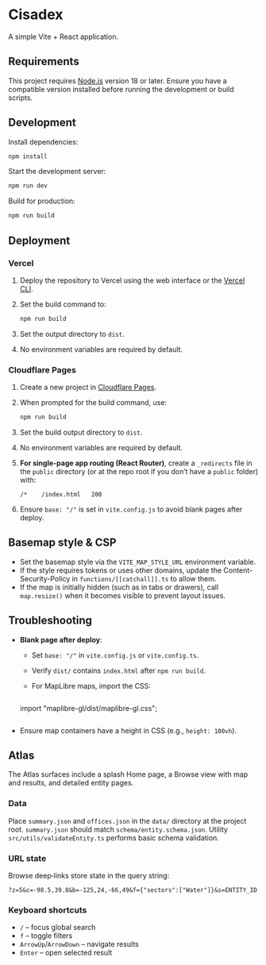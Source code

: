 # Cisadex

A simple Vite + React application.

## Requirements

This project requires [Node.js](https://nodejs.org/) version 18 or later. Ensure you have a compatible version installed before running the development or build scripts.

## Development

Install dependencies:
```bash
npm install
````

Start the development server:

```bash
npm run dev
```

Build for production:

```bash
npm run build
```

## Deployment

### Vercel

1. Deploy the repository to Vercel using the web interface or the [Vercel CLI](https://vercel.com/docs/cli).
2. Set the build command to:

   ```bash
   npm run build
   ```
3. Set the output directory to `dist`.
4. No environment variables are required by default.

### Cloudflare Pages

1. Create a new project in [Cloudflare Pages](https://developers.cloudflare.com/pages/).
2. When prompted for the build command, use:

   ```bash
   npm run build
   ```
3. Set the build output directory to `dist`.
4. No environment variables are required by default.
5. **For single-page app routing (React Router)**, create a `_redirects` file in the `public` directory (or at the repo root if you don’t have a `public` folder) with:

   ```
   /*    /index.html   200
   ```

6. Ensure `base: "/"` is set in `vite.config.js` to avoid blank pages after deploy.

## Basemap style & CSP

* Set the basemap style via the `VITE_MAP_STYLE_URL` environment variable.
* If the style requires tokens or uses other domains, update the Content-Security-Policy in `functions/[[catchall]].ts` to allow them.
* If the map is initially hidden (such as in tabs or drawers), call `map.resize()` when it becomes visible to prevent layout issues.

## Troubleshooting

* **Blank page after deploy**:

  * Set `base: "/"` in `vite.config.js` or `vite.config.ts`.
  * Verify `dist/` contains `index.html` after `npm run build`.
  * For MapLibre maps, import the CSS:

    ```ts
   import "maplibre-gl/dist/maplibre-gl.css";
   ```
* Ensure map containers have a height in CSS (e.g., `height: 100vh`).

## Atlas

The Atlas surfaces include a splash Home page, a Browse view with map and results, and detailed entity pages.

### Data

Place `summary.json` and `offices.json` in the `data/` directory at the project root. `summary.json` should match `schema/entity.schema.json`.
Utility `src/utils/validateEntity.ts` performs basic schema validation.

### URL state

Browse deep‑links store state in the query string:

```
?z=5&c=-98.5,39.8&b=-125,24,-66,49&f={"sectors":["Water"]}&s=ENTITY_ID
```

### Keyboard shortcuts

* `/` – focus global search
* `f` – toggle filters
* `ArrowUp`/`ArrowDown` – navigate results
* `Enter` – open selected result

